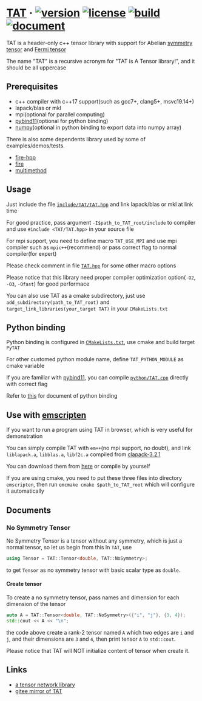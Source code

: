 # [TAT](https://github.com/hzhangxyz/TAT) &middot; [![version](https://img.shields.io/github/v/tag/hzhangxyz/TAT?style=flat-square)](https://github.com/hzhangxyz/TAT/tags) [![license](https://img.shields.io/github/license/hzhangxyz/TAT?style=flat-square)](/LICENSE.md) [![build](https://img.shields.io/github/workflow/status/hzhangxyz/TAT/check?style=flat-square)](https://github.com/hzhangxyz/TAT/actions?query=workflow%3Acheck) [![document](https://img.shields.io/github/workflow/status/hzhangxyz/TAT/doxygen?color=%237f7fff&label=doc&style=flat-square)](https://hzhangxyz.github.io/TAT/index.html)

TAT is a header-only c++ tensor library with support for Abelian [symmetry tensor](https://journals.aps.org/pra/abstract/10.1103/PhysRevA.82.050301) and [Fermi tensor](https://journals.aps.org/prb/abstract/10.1103/PhysRevB.99.195153)

The name "TAT" is a recursive acronym for "TAT is A Tensor library!", and it should be all uppercase

## Prerequisites

- c++ compiler with c++17 support(such as gcc7+, clang5+, msvc19.14+)
- lapack/blas or mkl
- mpi(optional for parallel computing)
- [pybind11](https://github.com/pybind/pybind11)(optional for python binding)
- [numpy](https://github.com/numpy/numpy)(optional in python binding to export data into numpy array)

There is also some dependents library used by some of examples/demos/tests.

- [fire-hpp](https://github.com/kongaskristjan/fire-hpp)
- [fire](https://github.com/google/python-fire)
- [multimethod](https://github.com/coady/multimethod)

## Usage

Just include the file [`include/TAT/TAT.hpp`](/include/TAT/TAT.hpp) and link lapack/blas or mkl at link time

For good practice, pass argument `-I$path_to_TAT_root/include` to compiler and use `#include <TAT/TAT.hpp>` in your source file

For mpi support, you need to define macro `TAT_USE_MPI` and use mpi compiler such as `mpic++`(recommend) or pass correct flag to normal compiler(for expert)

Please check comment in file [`TAT.hpp`](/include/TAT/TAT.hpp#L42) for some other macro options

Please notice that this library need proper compiler optimization option(`-O2`, `-O3`, `-Ofast`) for good performace

You can also use TAT as a cmake subdirectory, just use `add_subdirectory(path_to_TAT_root)` and `target_link_libraries(your_target TAT)` in your `CMakeLists.txt`

## Python binding

Python binding is configured in [`CMakeLists.txt`](/CMakeLists.txt#L117), use cmake and build target `PyTAT`

For other customed python module name, define `TAT_PYTHON_MODULE` as cmake variable

If you are familiar with [pybind11](https://pybind11.readthedocs.io/en/stable/compiling.html#building-manually), you can compile [`python/TAT.cpp`](/python/TAT.cpp) directly with correct flag

Refer to [this](/PyTAT/README.md) for document of python binding

## Use with [emscripten](https://emscripten.org/)

If you want to run a program using TAT in browser, which is very useful for demonstration

You can simply compile TAT with `em++`(no mpi support, no doubt), and link `liblapack.a`, `libblas.a`, `libf2c.a` compiled from [clapack-3.2.1](https://www.netlib.org/clapack/)

You can download them from [here](https://github.com/hzhangxyz/TAT/releases/tag/v0.0.6) or compile by yourself

If you are using cmake, you need to put these three files into directory `emscripten`, then run `emcmake cmake $path_to_TAT_root` which will configure it automatically

## Documents

### No Symmetry Tensor

No Symmetry Tensor is a tensor without any symmetry, which is just a normal tensor, so let us begin from this
In `TAT`, use

```c++
using Tensor = TAT::Tensor<double, TAT::NoSymmetry>;
```

to get `Tensor` as no symmetry tensor with basic scalar type as `double`.

#### Create tensor

To create a no symmetry tensor, pass names and dimension for each dimension of the tensor

```c++
auto A = TAT::Tensor<double, TAT::NoSymmetry>({"i", "j"}, {3, 4});
std::cout << A << "\n";
```

the code above create a rank-2 tensor named `A` which two edges are `i` and `j`,
and their dimensions are `3` and `4`, then print tensor `A` to `std::cout`.

Please notice that TAT will NOT initialize content of tensor when create it.

## Links

- [a tensor network library](https://github.com/crimestop/net)
- [gitee mirror of TAT](https://gitee.com/hzhangxyz/TAT)
